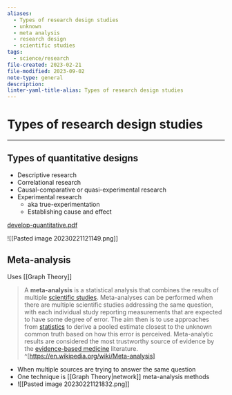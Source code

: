 ```yaml
---
aliases:
  - Types of research design studies
  - unknown
  - meta analysis
  - research design
  - scientific studies
tags:
  - science/research
file-created: 2023-02-21
file-modified: 2023-09-02
note-type: general
description: 
linter-yaml-title-alias: Types of research design studies
---
```


# Types of research design studies

---

## Types of quantitative designs

- Descriptive research
- Correlational research
- Causal-comparative or quasi-experimental research
- Experimental research
	- aka true-experimentation
	- Establishing cause and effect

[develop-quantitative.pdf](https://www.wssu.edu/about/offices-and-departments/office-of-sponsored-programs/pre-award/_Files/documents/develop-quantitative.pdf)

![[Pasted image 20230221121149.png]]

## Meta-analysis

Uses [[Graph Theory]]

> A **meta-analysis** is a statistical analysis that combines the results of multiple [scientific studies](https://en.wikipedia.org/wiki/Randomized_controlled_trial "Randomized controlled trial"). Meta-analyses can be performed when there are multiple scientific studies addressing the same question, with each individual study reporting measurements that are expected to have some degree of error. The aim then is to use approaches from [statistics](https://en.wikipedia.org/wiki/Statistics "Statistics") to derive a pooled estimate closest to the unknown common truth based on how this error is perceived. Meta-analytic results are considered the most trustworthy source of evidence by the [evidence-based medicine](https://en.wikipedia.org/wiki/Evidence-based_medicine "Evidence-based medicine") literature. ^[https://en.wikipedia.org/wiki/Meta-analysis]

- When multiple sources are trying to answer the same question
- One technique is [[Graph Theory|network]] meta-analysis methods
- ![[Pasted image 20230221121832.png]]
